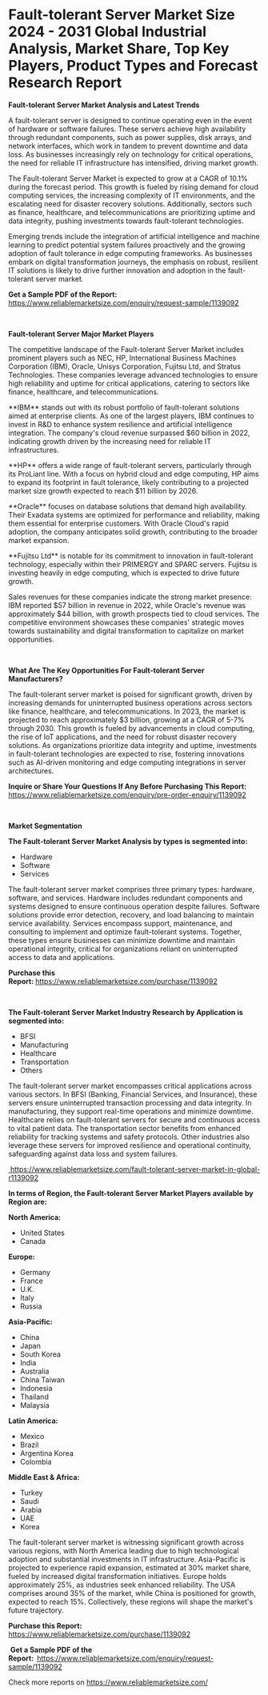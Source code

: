 <p><h1>Fault-tolerant Server Market Size 2024 - 2031 Global Industrial Analysis, Market Share, Top Key Players, Product Types and Forecast Research Report</h1></p><p><strong>Fault-tolerant Server Market Analysis and Latest Trends</strong></p>
<p><p>A fault-tolerant server is designed to continue operating even in the event of hardware or software failures. These servers achieve high availability through redundant components, such as power supplies, disk arrays, and network interfaces, which work in tandem to prevent downtime and data loss. As businesses increasingly rely on technology for critical operations, the need for reliable IT infrastructure has intensified, driving market growth.</p><p>The Fault-tolerant Server Market is expected to grow at a CAGR of 10.1% during the forecast period. This growth is fueled by rising demand for cloud computing services, the increasing complexity of IT environments, and the escalating need for disaster recovery solutions. Additionally, sectors such as finance, healthcare, and telecommunications are prioritizing uptime and data integrity, pushing investments towards fault-tolerant technologies. </p><p>Emerging trends include the integration of artificial intelligence and machine learning to predict potential system failures proactively and the growing adoption of fault tolerance in edge computing frameworks. As businesses embark on digital transformation journeys, the emphasis on robust, resilient IT solutions is likely to drive further innovation and adoption in the fault-tolerant server market.</p></p>
<p><strong>Get a Sample PDF of the Report:&nbsp;</strong> <a href="https://www.reliablemarketsize.com/enquiry/request-sample/1139092?utm_campaign=1872&utm_medium=2&utm_source=Github&utm_content=ia&utm_term=28122024&utm_id=fault-tolerant-server">https://www.reliablemarketsize.com/enquiry/request-sample/1139092</a></p>
<p>&nbsp;</p>
<p><strong>Fault-tolerant Server Major Market Players</strong></p>
<p><p>The competitive landscape of the Fault-tolerant Server Market includes prominent players such as NEC, HP, International Business Machines Corporation (IBM), Oracle, Unisys Corporation, Fujitsu Ltd, and Stratus Technologies. These companies leverage advanced technologies to ensure high reliability and uptime for critical applications, catering to sectors like finance, healthcare, and telecommunications.</p><p>**IBM** stands out with its robust portfolio of fault-tolerant solutions aimed at enterprise clients. As one of the largest players, IBM continues to invest in R&D to enhance system resilience and artificial intelligence integration. The company's cloud revenue surpassed $60 billion in 2022, indicating growth driven by the increasing need for reliable IT infrastructures.</p><p>**HP** offers a wide range of fault-tolerant servers, particularly through its ProLiant line. With a focus on hybrid cloud and edge computing, HP aims to expand its footprint in fault tolerance, likely contributing to a projected market size growth expected to reach $11 billion by 2026.</p><p>**Oracle** focuses on database solutions that demand high availability. Their Exadata systems are optimized for performance and reliability, making them essential for enterprise customers. With Oracle Cloud's rapid adoption, the company anticipates solid growth, contributing to the broader market expansion.</p><p>**Fujitsu Ltd** is notable for its commitment to innovation in fault-tolerant technology, especially within their PRIMERGY and SPARC servers. Fujitsu is investing heavily in edge computing, which is expected to drive future growth.</p><p>Sales revenues for these companies indicate the strong market presence: IBM reported $57 billion in revenue in 2022, while Oracle's revenue was approximately $44 billion, with growth prospects tied to cloud services. The competitive environment showcases these companies' strategic moves towards sustainability and digital transformation to capitalize on market opportunities.</p></p>
<p>&nbsp;</p>
<p><strong>What Are The Key Opportunities For Fault-tolerant Server Manufacturers?</strong></p>
<p><p>The fault-tolerant server market is poised for significant growth, driven by increasing demands for uninterrupted business operations across sectors like finance, healthcare, and telecommunications. In 2023, the market is projected to reach approximately $3 billion, growing at a CAGR of 5-7% through 2030. This growth is fueled by advancements in cloud computing, the rise of IoT applications, and the need for robust disaster recovery solutions. As organizations prioritize data integrity and uptime, investments in fault-tolerant technologies are expected to rise, fostering innovations such as AI-driven monitoring and edge computing integrations in server architectures.</p></p>
<p><strong>Inquire or Share Your Questions If Any Before Purchasing This Report:</strong> <a href="https://www.reliablemarketsize.com/enquiry/pre-order-enquiry/1139092?utm_campaign=1872&utm_medium=2&utm_source=Github&utm_content=ia&utm_term=28122024&utm_id=fault-tolerant-server">https://www.reliablemarketsize.com/enquiry/pre-order-enquiry/1139092</a></p>
<p>&nbsp;</p>
<p><strong>Market Segmentation</strong></p>
<p><strong>The Fault-tolerant Server Market Analysis by types is segmented into:</strong></p>
<p><ul><li>Hardware</li><li>Software</li><li>Services</li></ul></p>
<p><p>The fault-tolerant server market comprises three primary types: hardware, software, and services. Hardware includes redundant components and systems designed to ensure continuous operation despite failures. Software solutions provide error detection, recovery, and load balancing to maintain service availability. Services encompass support, maintenance, and consulting to implement and optimize fault-tolerant systems. Together, these types ensure businesses can minimize downtime and maintain operational integrity, critical for organizations reliant on uninterrupted access to data and applications.</p></p>
<p><strong>Purchase this Report:&nbsp;</strong><a href="https://www.reliablemarketsize.com/purchase/1139092?utm_campaign=1872&utm_medium=2&utm_source=Github&utm_content=ia&utm_term=28122024&utm_id=fault-tolerant-server">https://www.reliablemarketsize.com/purchase/1139092</a></p>
<p>&nbsp;</p>
<p><strong>The Fault-tolerant Server Market Industry Research by Application is segmented into:</strong></p>
<p><ul><li>BFSI</li><li>Manufacturing</li><li>Healthcare</li><li>Transportation</li><li>Others</li></ul></p>
<p><p>The fault-tolerant server market encompasses critical applications across various sectors. In BFSI (Banking, Financial Services, and Insurance), these servers ensure uninterrupted transaction processing and data integrity. In manufacturing, they support real-time operations and minimize downtime. Healthcare relies on fault-tolerant servers for secure and continuous access to vital patient data. The transportation sector benefits from enhanced reliability for tracking systems and safety protocols. Other industries also leverage these servers for improved resilience and operational continuity, safeguarding against data loss and system failures.</p></p>
<p><a href="https://www.reliablemarketsize.com/fault-tolerant-server-market-in-global-r1139092?utm_campaign=1872&utm_medium=2&utm_source=Github&utm_content=ia&utm_term=28122024&utm_id=fault-tolerant-server">&nbsp;https://www.reliablemarketsize.com/fault-tolerant-server-market-in-global-r1139092</a></p>
<p><strong>In terms of Region, the Fault-tolerant Server Market Players available by Region are:</strong></p>
<p>
    <p> <strong> North America: </strong>
        <ul>
            <li>United States</li>
            <li>Canada</li>
        </ul>
        </p> 
    <p> <strong> Europe: </strong>
        <ul>
            <li>Germany</li>
            <li>France</li>
            <li>U.K.</li>
            <li>Italy</li>
            <li>Russia</li>
        </ul>
        </p> 
    <p> <strong> Asia-Pacific: </strong>
        <ul>
            <li>China</li>
            <li>Japan</li>
            <li>South Korea</li>
            <li>India</li>
            <li>Australia</li>
            <li>China Taiwan</li>
            <li>Indonesia</li>
            <li>Thailand</li>
            <li>Malaysia</li>
        </ul>
        </p> 
    <p> <strong> Latin America: </strong>
        <ul>
            <li>Mexico</li>
            <li>Brazil</li>
            <li>Argentina Korea</li>
            <li>Colombia</li>
        </ul>
        </p> 
    <p> <strong> Middle East & Africa: </strong>
        <ul>
            <li>Turkey</li>
            <li>Saudi</li>
            <li>Arabia</li>
            <li>UAE</li>
            <li>Korea</li>
        </ul>
    </p>
    </p>
<p><p>The fault-tolerant server market is witnessing significant growth across various regions, with North America leading due to high technological adoption and substantial investments in IT infrastructure. Asia-Pacific is projected to experience rapid expansion, estimated at 30% market share, fueled by increased digital transformation initiatives. Europe holds approximately 25%, as industries seek enhanced reliability. The USA comprises around 35% of the market, while China is positioned for growth, expected to reach 15%. Collectively, these regions will shape the market's future trajectory.</p></p>
<p><strong>Purchase this Report: </strong><a href="https://www.reliablemarketsize.com/purchase/1139092?utm_campaign=1872&utm_medium=2&utm_source=Github&utm_content=ia&utm_term=28122024&utm_id=fault-tolerant-server">https://www.reliablemarketsize.com/purchase/1139092</a></p>
<p>&nbsp;<strong>Get a Sample PDF of the Report:&nbsp;&nbsp;</strong><a href="https://www.reliablemarketsize.com/enquiry/request-sample/1139092?utm_campaign=1872&utm_medium=2&utm_source=Github&utm_content=ia&utm_term=28122024&utm_id=fault-tolerant-server">https://www.reliablemarketsize.com/enquiry/request-sample/1139092</a></p>
<p><strong></strong></p>
<p>Check more reports on <a href="https://www.reliablemarketsize.com/?utm_campaign=1872&utm_medium=2&utm_source=Github&utm_content=ia&utm_term=28122024&utm_id=fault-tolerant-server">https://www.reliablemarketsize.com/</a></p>
